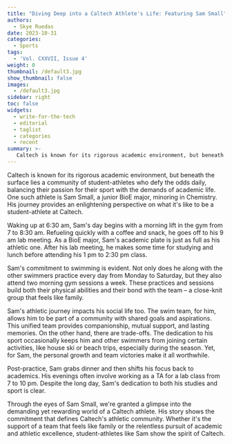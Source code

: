 ```yaml
---
title: "Diving Deep into a Caltech Athlete's Life: Featuring Sam Small"
authors:
  - Skye Ruedas
date: 2023-10-31
categories:
  - Sports
tags:
  - 'Vol. CXXVII, Issue 4'
weight: 0
thumbnail: /default3.jpg
show_thumbnail: false
images:
  - /default3.jpg
sidebar: right
toc: false
widgets:
  - write-for-the-tech
  - editorial
  - taglist
  - categories
  - recent
summary: >-
   Caltech is known for its rigorous academic environment, but beneath the surface lies a community of student-athletes who defy the odds daily, balancing their passion for their sport with the demands of academic life. One such athlete is Sam Small, a junior BioE major, minoring in Chemistry. His journey provides an enlightening perspective on what it's like to be a student-athlete at Caltech.
---
```


Caltech is known for its rigorous academic environment, but beneath the surface lies a community of student-athletes who defy the odds daily, balancing their passion for their sport with the demands of academic life. One such athlete is Sam Small, a junior BioE major, minoring in Chemistry. His journey provides an enlightening perspective on what it's like to be a student-athlete at Caltech.

Waking up at 6:30 am, Sam's day begins with a morning lift in the gym from 7 to 8:30 am. Refueling quickly with a coffee and snack, he goes off to his 9 am lab meeting. As a BioE major, Sam's academic plate is just as full as his athletic one. After his lab meeting, he makes some time for studying and lunch before attending his 1 pm to 2:30 pm class.

Sam's commitment to swimming is evident. Not only does he along with the other swimmers practice every day from Monday to Saturday, but they also attend two morning gym sessions a week. These practices and sessions build both their physical abilities and their bond with the team – a close-knit group that feels like family.

Sam's athletic journey impacts his social life too. The swim team, for him, allows him to be part of a community with shared goals and aspirations. This unified team provides companionship, mutual support, and lasting memories. On the other hand, there are trade-offs. The dedication to his sport occasionally keeps him and other swimmers from joining certain activities, like house ski or beach trips, especially during the season. Yet, for Sam, the personal growth and team victories make it all worthwhile.

Post-practice, Sam grabs dinner and then shifts his focus back to academics. His evenings often involve working as a TA for a lab class from 7 to 10 pm. Despite the long day, Sam's dedication to both his studies and sport is clear.

Through the eyes of Sam Small, we're granted a glimpse into the demanding yet rewarding world of a Caltech athlete. His story shows the commitment that defines Caltech's athletic community. Whether it's the support of a team that feels like family or the relentless pursuit of academic and athletic excellence, student-athletes like Sam show the spirit of Caltech.
